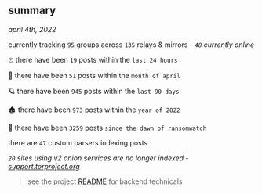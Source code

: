 
## summary
_april 4th, 2022_

currently tracking `95` groups across `135` relays & mirrors - _`48` currently online_

⏲ there have been `19` posts within the `last 24 hours`

🦈 there have been `51` posts within the `month of april`

🪐 there have been `945` posts within the `last 90 days`

🏚 there have been `973` posts within the `year of 2022`

🦕 there have been `3259` posts `since the dawn of ransomwatch`

there are `47` custom parsers indexing posts

_`20` sites using v2 onion services are no longer indexed - [support.torproject.org](https://support.torproject.org/onionservices/v2-deprecation/)_

> see the project [README](https://github.com/thetanz/ransomwatch#ransomwatch--) for backend technicals
